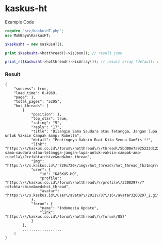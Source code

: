 # kaskus-ht

Example Code
```php
require "src/KaskusHT.php";
use MuhBayu\KaskusHT;

$kaskusht = new KaskusHT();

print $kaskusht->hotthread()->isJson(); // result json

print_r($kaskusht->hotthread()->isArray()); // result array (default: object)
```

### Result
    {
        "success": true,
        "load_time": 0.4969,
        "page": 1,
        "total_pages": "5205",
        "hot_threads": [
            {
                "position": 1,
                "top_star": true,
                "rating": "5",
                "reply": "17",
                "title": "Bilangin Sama Saudara atau Tetangga, Jangan lupa untuk Vaksin Campak &amp; Rubella",
                "detail": "Pentingnya Vaksin Buat Kita Semua GanSis !!",
                "link": "https:\/\/kaskus.co.id\/forum\/hotthread\/\/thread\/5bd08e7a925233d1228b4567\/bilangin-sama-saudara-atau-tetangga-jangan-lupa-untuk-vaksin-campak-amp-rubella\/?ref=htarchive&med=hot_thread",
                "img": "https:\/\/s.kaskus.id\/r720x720\/img\/hot_thread\/hot_thread_fbz1mqrrstno.jpg",
                "user": {
                    "id": "KASKUS.HQ",
                    "profile": "https:\/\/kaskus.co.id\/forum\/hotthread\/\/profile\/3200297\/?ref=htarchive&med=hot_thread",
                    "avatar": "https:\/\/s.kaskus.id\/user\/avatar\/2011\/07\/16\/avatar3200297_2.gif"
                },
                "forum": {
                    "name": "Indonesia Update",
                    "link": "https:\/\/kaskus.co.id\/forum\/hotthread\/\/forum\/857"
                }
            },
            ..................
        ]
    }


